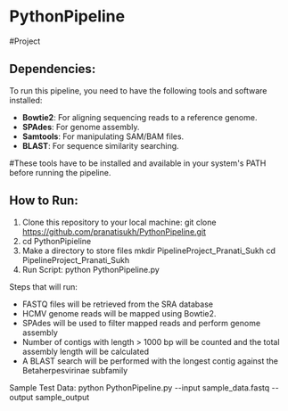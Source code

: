 # PythonPipeline
#Project

## Dependencies:
To run this pipeline, you need to have the following tools and software installed:

- **Bowtie2**: For aligning sequencing reads to a reference genome.
- **SPAdes**: For genome assembly.
- **Samtools**: For manipulating SAM/BAM files.
- **BLAST**: For sequence similarity searching.

#These tools have to be installed and available in your system's PATH before running the pipeline.

## How to Run:

1. Clone this repository to your local machine: git clone https://github.com/pranatisukh/PythonPipeline.git
2. cd PythonPipieline
3. Make a directory to store files
    mkdir PipelineProject_Pranati_Sukh
    cd PipelineProject_Pranati_Sukh
4. Run Script: python PythonPipeline.py

Steps that will run: 
- FASTQ files will be retrieved from the SRA database
- HCMV genome reads will be mapped using Bowtie2.
- SPAdes will be used to filter mapped reads and perform genome assembly 
- Number of contigs with length > 1000 bp will be counted and the total assembly length will be calculated
- A BLAST search will be performed with the longest contig against the Betaherpesvirinae subfamily

Sample Test Data: python PythonPipeline.py --input sample_data.fastq --output sample_output



